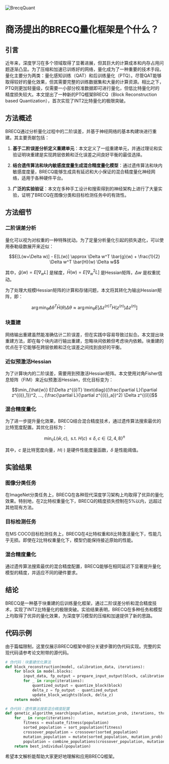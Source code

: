![BrecqQuant](BigModel/BrecqQuant/BrecqQuant.png)
# 商汤提出的BRECQ量化框架是个什么？ 
## 引言

近年来，深度学习在多个领域取得了显著进展，但其巨大的计算成本和内存占用问题逐渐凸显。为了压缩和加速已训练好的网络，量化成为了一种重要的技术手段。量化主要分为两类：量化感知训练（QAT）和后训练量化（PTQ）。尽管QAT能够取得较好的量化效果，但其需要完整的训练数据集和大量的计算资源。相比之下，PTQ则更加轻量级，仅需要一小部分校准数据即可进行量化，但低比特量化时的精度损失较大。本文提出了一种新的PTQ框架BRECQ（Block Reconstruction based Quantization），首次实现了INT2比特量化的极限突破。

## 方法概述

BRECQ通过分析量化过程中的二阶误差，并基于神经网络的基本构建块进行重建。其主要贡献包括：

1. **基于二阶误差分析定义重建单元**：本文定义了一组重建单元，并通过理论和实验证明块重建是实现跨层依赖和泛化误差之间良好平衡的最佳选择。

2. **结合遗传算法和块内敏感度度量生成混合精度量化模型**：通过遗传算法和块内敏感度度量，BRECQ能够生成具有延迟和大小保证的混合精度量化神经网络，适用于各种硬件平台。

3. **广泛的实验验证**：本文在多种手工设计和搜索得到的神经架构上进行了大量实验，证明了BRECQ在图像分类和目标检测任务中的有效性。

## 方法细节

### 二阶误差分析

量化可以视为对权重的一种特殊扰动。为了定量分析量化引起的损失退化，可以使用泰勒级数展开来近似：

$$E[L(w+\Delta w)] - E[L(w)] \approx \Delta w^T \bar{g}(w) + \frac{1}{2} \Delta w^T \bar{H}(w) \Delta w$$

其中，$\bar{g}(w) = E[\nabla_w L]$ 是梯度，$\bar{H}(w) = E[\nabla_w^2 L]$ 是Hessian矩阵，$\Delta w$ 是权重扰动。

为了处理大规模Hessian矩阵的计算和存储问题，本文将其转化为输出Hessian矩阵，即：

$$\arg \min_{\hat{\theta}} \Delta \theta^T \bar{H}(\theta) \Delta \theta \approx \arg \min_{\hat{\theta}} E[\Delta z^{(n)T} H(z^{(n)}) \Delta z^{(n)}]$$

### 块重建

网络输出重建虽然能准确估计二阶误差，但在实践中容易导致过拟合。本文提出块重建方法，即在每个块内进行输出重建，忽略块间依赖但考虑块内依赖。块重建的优点在于它能够在跨层依赖和泛化误差之间找到良好的平衡。

### 近似预激活Hessian

为了计算块内的二阶误差，需要用到预激活Hessian矩阵。本文使用对角Fisher信息矩阵（FIM）来近似预激活Hessian，优化目标变为：

$$\min_{\hat{w}} E[\Delta z^{(i)T} \text{diag}((\frac{\partial L}{\partial z^{(i)}_1})^2, ..., (\frac{\partial L}{\partial z^{(i)}_a})^2) \Delta z^{(i)}]$$

### 混合精度量化

为了进一步提升量化效果，BRECQ结合混合精度技术，通过遗传算法搜索最优的比特宽度配置。其优化目标为：

$$\min_c L(\hat{w}, c), \text{ s.t. } H(c) \leq \delta, c \in \{2, 4, 8\}^n$$

其中，$c$ 是比特宽度向量，$H(\cdot)$ 是硬件性能度量函数，$\delta$ 是性能阈值。

## 实验结果

### 图像分类任务

在ImageNet分类任务上，BRECQ在各种现代深度学习架构上均取得了优异的量化效果。特别地，在2比特权重量化下，BRECQ的精度损失控制在5%以内，远超过其他现有方法。

### 目标检测任务

在MS COCO目标检测任务上，BRECQ在4比特权重和8比特激活量化下，性能几乎无损。即使在2比特权重量化下，模型仍能保持接近原始的性能。

### 混合精度量化

通过遗传算法搜索最优的混合精度配置，BRECQ能够在相同延迟下显著提升量化模型的精度，并适应不同的硬件要求。

## 结论

BRECQ是一种基于块重建的后训练量化框架，通过二阶误差分析和混合精度技术，实现了INT2比特量化的极限突破。实验结果表明，BRECQ在多种任务和模型上均取得了优异的量化效果，为深度学习模型的压缩和加速提供了新的思路。

## 代码示例

由于篇幅限制，这里仅展示BRECQ框架中部分关键步骤的伪代码实现。完整的实现代码请参考论文附带的源代码。

```python
# 伪代码：块重建优化算法
def block_reconstruction(model, calibration_data, iterations):
    for block in model.blocks:
        input_data, fp_output = prepare_input_output(block, calibration_data)
        for _ in range(iterations):
            quantized_output = quantize_block(block)
            delta_z = fp_output - quantized_output
            update_block_weights(block, delta_z)
    return model

# 伪代码：遗传算法搜索混合精度配置
def genetic_algorithm_search(population, mutation_prob, iterations, threshold):
    for _ in range(iterations):
        fitness = evaluate_fitness(population)
        sorted_population = sort_population(fitness)
        crossover_population = crossover(sorted_population)
        mutation_population = mutate(sorted_population, mutation_prob)
        population = combine_populations(crossover_population, mutation_population, threshold)
    return best_individual(population)
```

希望本文解析能帮助大家更好地理解和应用BRECQ框架。